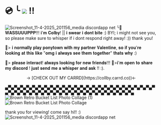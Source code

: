 # 💿 ╰   ![](https://komarev.com/ghpvc/?username=1980sboybandl&color=914D23&style=flat&label=PROFILE+VIEWS&abbreviated=true) !!
![Screenshot_11-4-2025_201156_media discordapp net](https://github.com/user-attachments/assets/1c5094e3-4d05-4a40-8a7c-101a3ade27f3)
╰📼 𝐖𝐀𝐒𝐒𝐔𝐔𝐔𝐏𝐏𝐏!!! 𝐢'𝐦 𝐂𝐨𝐥𝐛𝐲! || 𝐢 𝐬𝐰𝐞𝐚𝐫 𝐢 𝐝𝐨𝐧𝐭 𝐛𝐢𝐭𝐞 :)
BYI; i might not see you, so please make sure to whisper if i dont respond right away! :)) thank you!

📼> 𝐢 𝐧𝐨𝐫𝐦𝐚𝐥𝐥𝐲 𝐩𝐥𝐚𝐲 𝐩𝐨𝐧𝐲𝐭𝐨𝐰𝐧 𝐰𝐢𝐭𝐡 𝐦𝐲 𝐩𝐚𝐫𝐭𝐧𝐞𝐫 𝐕𝐚𝐥𝐞𝐧𝐭𝐢𝐧𝐞, 𝐬𝐨 𝐢𝐟 𝐲𝐨𝐮'𝐫𝐞 𝐥𝐨𝐨𝐤𝐢𝐧𝐠 𝐚𝐭 𝐭𝐡𝐢𝐬 𝐥𝐢𝐤𝐞 "𝐨𝐦𝐠 𝐢 𝐚𝐥𝐰𝐚𝐲𝐬 𝐬𝐞𝐞 𝐭𝐡𝐞𝐦 𝐭𝐨𝐠𝐞𝐭𝐡𝐞𝐫" 𝐭𝐡𝐚𝐭𝐬 𝐰𝐡𝐲 :)

📼> 𝐩𝐥𝐞𝐚𝐬𝐞 𝐢𝐧𝐭𝐞𝐫𝐚𝐜𝐭! 𝐚𝐥𝐰𝐚𝐲𝐬 𝐥𝐨𝐨𝐤𝐢𝐧𝐠 𝐟𝐨𝐫 𝐧𝐞𝐰 𝐟𝐫𝐢𝐞𝐧𝐝𝐬!!!
📼>𝐢'𝐦 𝐨𝐩𝐞𝐧 𝐭𝐨 𝐬𝐡𝐚𝐫𝐞 𝐦𝐲 𝐝𝐢𝐬𝐜𝐨𝐫𝐝 ! 𝐣𝐮𝐬𝐭 𝐬𝐞𝐧𝐝 𝐦𝐞 𝐚 𝐰𝐡𝐢𝐬𝐩𝐞𝐫 𝐚𝐧𝐝 𝐚𝐬𝐤 !! :).

<p align="center"> -> [CHECK OUT MY CARRD](https://collby.carrd.co))<-

▄▀▄▀▄▀▄▀▄▀▄▀▄▀▄▀▄▀▄▀▄▀▄▀▄▀▄▀▄▀▄▀▄▀▄▀▄▀▄▀▄▀▄▀▄▀▄▀▄▀▄▀▄▀▄▀▄▀▄▀▄▀▄▀▄▀▄▀▄▀▄▀▄▀▄▀▄▀▄▀▄▀▄▀▄▀▄▀▄▀▄▀▄
![Brown Retro Bucket List Photo Collage (1)](https://github.com/user-attachments/assets/0027a7bd-a8a5-4258-83b6-09ec5895c7b8)
![Brown Retro Bucket List Photo Collage](https://github.com/user-attachments/assets/426351df-76ed-47e5-959c-436f42817586)

thank you for viewing! come say hi!! :)
![Screenshot_11-4-2025_201156_media discordapp net](https://github.com/user-attachments/assets/1c5094e3-4d05-4a40-8a7c-101a3ade27f3)
